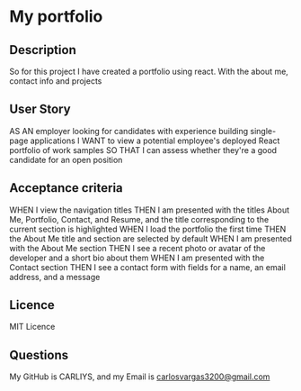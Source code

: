 # My portfolio

## Description 
So for this project I have created a portfolio using react. With the about me, contact info and projects

## User Story
AS AN employer looking for candidates with experience building single-page applications
I WANT to view a potential employee's deployed React portfolio of work samples
SO THAT I can assess whether they're a good candidate for an open position

## Acceptance criteria
WHEN I view the navigation titles
THEN I am presented with the titles About Me, Portfolio, Contact, and Resume, and the title corresponding to the current section is highlighted
WHEN I load the portfolio the first time
THEN the About Me title and section are selected by default
WHEN I am presented with the About Me section
THEN I see a recent photo or avatar of the developer and a short bio about them
WHEN I am presented with the Contact section
THEN I see a contact form with fields for a name, an email address, and a message

## Licence
MIT Licence

## Questions
My GitHub is CARLIYS, and my Email is carlosvargas3200@gmail.com




